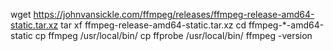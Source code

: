 wget https://johnvansickle.com/ffmpeg/releases/ffmpeg-release-amd64-static.tar.xz
tar xf ffmpeg-release-amd64-static.tar.xz
cd ffmpeg-*-amd64-static
cp ffmpeg /usr/local/bin/
cp ffprobe /usr/local/bin/
ffmpeg -version
